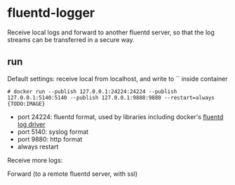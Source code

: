 # fluentd-logger

Receive local logs and forward to another fluentd server, so that the log streams can be transferred in a secure way.

## run

Default settings: receive local from localhost, and write to `` inside container

    # docker run --publish 127.0.0.1:24224:24224 --publish 127.0.0.1:5140:5140 --publish 127.0.0.1:9880:9880 --restart=always {TODO:IMAGE}

- port 24224: fluentd format, used by libraries including docker's [fluentd log driver]()
- port 5140: syslog format
- port 9880: http format
- always restart



Receive more logs:

Forward  (to a remote fluentd server, with ssl)

